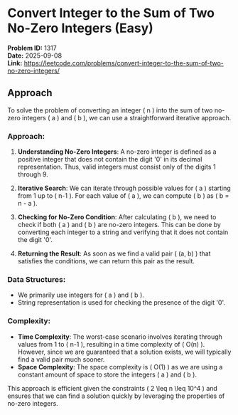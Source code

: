 # Convert Integer to the Sum of Two No-Zero Integers (Easy)

**Problem ID:** 1317  
**Date:** 2025-09-08  
**Link:** https://leetcode.com/problems/convert-integer-to-the-sum-of-two-no-zero-integers/

## Approach

To solve the problem of converting an integer \( n \) into the sum of two no-zero integers \( a \) and \( b \), we can use a straightforward iterative approach.

### Approach:

1. **Understanding No-Zero Integers**: A no-zero integer is defined as a positive integer that does not contain the digit '0' in its decimal representation. Thus, valid integers must consist only of the digits 1 through 9.

2. **Iterative Search**: We can iterate through possible values for \( a \) starting from 1 up to \( n-1 \). For each value of \( a \), we can compute \( b \) as \( b = n - a \). 

3. **Checking for No-Zero Condition**: After calculating \( b \), we need to check if both \( a \) and \( b \) are no-zero integers. This can be done by converting each integer to a string and verifying that it does not contain the digit '0'.

4. **Returning the Result**: As soon as we find a valid pair \( (a, b) \) that satisfies the conditions, we can return this pair as the result.

### Data Structures:
- We primarily use integers for \( a \) and \( b \).
- String representation is used for checking the presence of the digit '0'.

### Complexity:
- **Time Complexity**: The worst-case scenario involves iterating through values from 1 to \( n-1 \), resulting in a time complexity of \( O(n) \). However, since we are guaranteed that a solution exists, we will typically find a valid pair much sooner.
- **Space Complexity**: The space complexity is \( O(1) \) as we are using a constant amount of space to store the integers \( a \) and \( b \).

This approach is efficient given the constraints \( 2 \leq n \leq 10^4 \) and ensures that we can find a solution quickly by leveraging the properties of no-zero integers.
